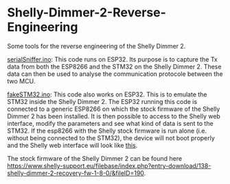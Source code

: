 # Shelly-Dimmer-2-Reverse-Engineering

Some tools for the reverse engineering of the Shelly Dimmer 2.

<a href="https://github.com/Mollayo/Shelly-Dimmer-2-Reverse-Engineering/blob/master/serialSniffer.ino">serialSniffer.ino</a>: This code runs on ESP32. Its purpose is to capture the Tx data from both the ESP8266 and the STM32 on the Shelly Dimmer 2. These data can then be used to analyse the communication protocole between the two MCU.

<a href="https://github.com/Mollayo/Shelly-Dimmer-2-Reverse-Engineering/blob/master/fakeSTM32.ino">fakeSTM32.ino</a>: This code also works on ESP32. This is to emulate the STM32 inside the Shelly Dimmer 2. The ESP32 running this code is connected to a generic ESP8266 on which the stock firmware of the Shelly Dimmer 2 has been installed. It is then possible to access to the Shelly web interface, modify the parameters and see what kind of data is sent to the STM32. If the esp8266 with the Shelly stock firmware is run alone (i.e. without being connected to the STM32), the device will not boot properly and the Shelly web interface will look like <a href="https://github.com/Mollayo/Shelly-Dimmer-2-Reverse-Engineering/blob/master/not_booting_properly.jpg">this</a>.

The stock firmware of the Shelly Dimmer 2 can be found here https://www.shelly-support.eu/filebase/index.php?entry-download/138-shelly-dimmer-2-recovery-fw-1-8-0/&fileID=190.

